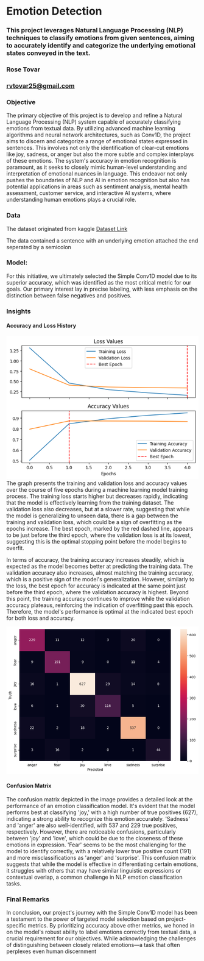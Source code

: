 # Emotion Detection
### This project leverages Natural Language Processing (NLP) techniques to classify emotions from given sentences, aiming to accurately identify and categorize the underlying emotional states conveyed in the text.
### Rose Tovar
### [rvtovar25@gmail.com](mailto:rvtovar25@gmail.com)

### Objective
The primary objective of this project is to develop and refine a Natural Language Processing (NLP) system capable of accurately classifying emotions from textual data. By utilizing advanced machine learning algorithms and neural network architectures, such as Conv1D, the project aims to discern and categorize a range of emotional states expressed in sentences. This involves not only the identification of clear-cut emotions like joy, sadness, or anger but also the more subtle and complex interplays of these emotions. The system's accuracy in emotion recognition is paramount, as it seeks to closely mimic human-level understanding and interpretation of emotional nuances in language. This endeavor not only pushes the boundaries of NLP and AI in emotion recognition but also has potential applications in areas such as sentiment analysis, mental health assessment, customer service, and interactive AI systems, where understanding human emotions plays a crucial role.
### Data
The dataset originated from kaggle
[Dataset Link](https://www.kaggle.com/datasets/praveengovi/emotions-dataset-for-nlp)

The data contained a sentence with an underlying emotion attached the end seperated by a semicolon

### Model:
For this initiative, we ultimately selected the Simple Conv1D model due to its superior accuracy, which was identified as the most critical metric for our goals. Our primary interest lay in precise labeling, with less emphasis on the distinction between false negatives and positives.
### Insights
#### Accuracy and Loss History
![History Image](history.png)
<br>The graph presents the training and validation loss and accuracy values over the course of five epochs during a machine learning model training process. The training loss starts higher but decreases rapidly, indicating that the model is effectively learning from the training dataset. The validation loss also decreases, but at a slower rate, suggesting that while the model is generalizing to unseen data, there is a gap between the training and validation loss, which could be a sign of overfitting as the epochs increase. The best epoch, marked by the red dashed line, appears to be just before the third epoch, where the validation loss is at its lowest, suggesting this is the optimal stopping point before the model begins to overfit.

In terms of accuracy, the training accuracy increases steadily, which is expected as the model becomes better at predicting the training data. The validation accuracy also increases, almost matching the training accuracy, which is a positive sign of the model's generalization. However, similarly to the loss, the best epoch for accuracy is indicated at the same point just before the third epoch, where the validation accuracy is highest. Beyond this point, the training accuracy continues to improve while the validation accuracy plateaus, reinforcing the indication of overfitting past this epoch. Therefore, the model's performance is optimal at the indicated best epoch for both loss and accuracy.

![Heatmap](heatmap.png)
#### Confusion Matrix
The confusion matrix depicted in the image provides a detailed look at the performance of an emotion classification model. It's evident that the model performs best at classifying 'joy,' with a high number of true positives (627), indicating a strong ability to recognize this emotion accurately. 'Sadness' and 'anger' are also well-identified, with 537 and 229 true positives, respectively. However, there are noticeable confusions, particularly between 'joy' and 'love', which could be due to the closeness of these emotions in expression. 'Fear' seems to be the most challenging for the model to identify correctly, with a relatively lower true positive count (191) and more misclassifications as 'anger' and 'surprise'. This confusion matrix suggests that while the model is effective in differentiating certain emotions, it struggles with others that may have similar linguistic expressions or contextual overlap, a common challenge in NLP emotion classification tasks.
### Final Remarks
In conclusion, our project's journey with the Simple Conv1D model has been a testament to the power of targeted model selection based on project-specific metrics. By prioritizing accuracy above other metrics, we honed in on the model's robust ability to label emotions correctly from textual data, a crucial requirement for our objectives. While acknowledging the challenges of distinguishing between closely related emotions—a task that often perplexes even human discernment




